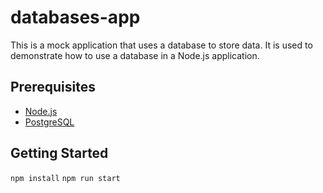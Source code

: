 # databases-app

This is a mock application that uses a database to store data. It is used to demonstrate how to use a database in a Node.js application.

## Prerequisites

- [Node.js](https://nodejs.org/en/)
- [PostgreSQL](https://www.postgresql.org/)


## Getting Started

`npm install`
`npm run start`
